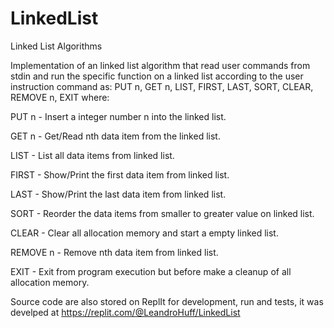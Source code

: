 # LinkedList
Linked List Algorithms

Implementation of an linked list algorithm that read user commands from stdin and run the specific function on a linked list according to the user instruction command as:
PUT n, GET n, LIST, FIRST, LAST, SORT, CLEAR, REMOVE n, EXIT where:

PUT n - Insert a integer number n into the linked list.

GET n - Get/Read nth data item from the linked list.

LIST  - List all data items from linked list.

FIRST - Show/Print the first data item from linked list.

LAST - Show/Print the last data item from linked list.

SORT - Reorder the data items from smaller to greater value on linked list.

CLEAR - Clear all allocation memory and start a empty linked list.

REMOVE n - Remove nth data item from linked list.

EXIT - Exit from program execution but before make a cleanup of all allocation memory.


Source code are also stored on ReplIt for development, run and tests, it was develped at https://replit.com/@LeandroHuff/LinkedList
